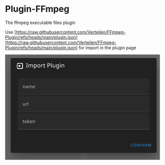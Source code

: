 # Plugin-FFmpeg

The ffmpeg executable files plugin

Use [https://raw.githubusercontent.com/Verteilen/FFmpeg-Plugin/refs/heads/main/plugin.json](https://raw.githubusercontent.com/Verteilen/FFmpeg-Plugin/refs/heads/main/plugin.json) for import in the plugin page

![PageImage](./docs/page.png)
